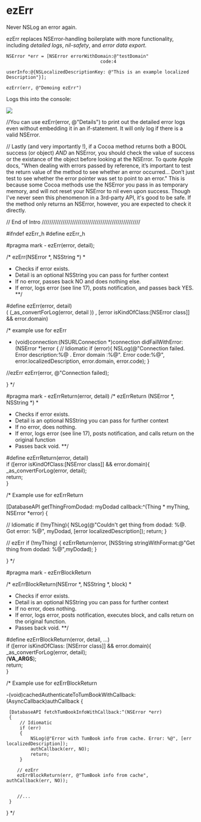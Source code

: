 # ezErr
Never NSLog an error again.

ezErr replaces NSError-handling boilerplate with more functionality, including *detailed logs*, *nil-safety*, and *error data export*. 
```
NSError *err = [NSError errorWithDomain:@"testDomain" 
                                   code:4 
                                  userInfo:@{NSLocalizedDescriptionKey: @"This is an example localized Description"}];
    
ezErr(err, @"Demoing ezErr")
```
Logs this into the console:

![](http://i.imgur.com/Ht7rGDa.png)



//You can use ezErr(error, @"Details") to print out the detailed error logs even without embedding it in an if-statement. It will only log if there is a valid NSError.

// Lastly (and very importantly !), if a Cocoa method returns both a BOOL success (or object) _AND_ an NSError, you should check the value of success or the existance of the object before looking at the NSError. To quote Apple docs, "When dealing with errors passed by reference, it’s important to test the return value of the method to see whether an error occurred... Don’t just test to see whether the error pointer was set to point to an error." This is because some Cocoa methods use the NSError you pass in as temporary memory, and will not reset your NSError to nil even upon success. Though I've never seen this phenomenon in a 3rd-party API, it's good to be safe. If the method only returns an NSError, however, you are expected to check it directly.

// End of Intro
////////////////////////////////////////////////////

#ifndef ezErr_h
#define ezErr_h

#pragma mark - ezErr(error, detail);

/* ezErr(NSError *, NSString *)
 *
 * Checks if error exists.
 * Detail is an optional NSString you can pass for further context
 * If no error, passes back NO and does nothing else.
 * If error, logs error (see line 17), posts notification, and passes back YES.
**/

#define ezErr(error, detail)\
( (_as_convertForLog(error, detail )) , [error isKindOfClass:[NSError class]] && error.domain)

/* example use for ezErr

 - (void)connection:(NSURLConnection *)connection didFailWithError:(NSError *)error {
 // Idiomatic
 if (error){
    NSLog(@"Connection failed. Error description:%@ . Error domain :%@". Error code:%@", error.localizedDescription, error.domain, error.code);
 }
 
 //ezErr
 ezErr(error, @"Connection failed);
 
 }
*/

#pragma mark - ezErrReturn(error, detail)
/* ezErrReturn (NSError *, NSString *)
 *
 * Checks if error exists.
 * Detail is an optional NSString you can pass for further context
 * If no error, does nothing.
 * If error, logs error (see line 17), posts notification, and calls return on the original function
 * Passes back void.
 **/

#define ezErrReturn(error, detail)\
if ([error isKindOfClass:[NSError class]] && error.domain){\
_as_convertForLog(error, detail);\
return;\
}

/* Example use for ezErrReturn

[DatabaseAPI getThingFromDodad: myDodad callback:^(Thing * myThing, NSError *error) {
 
// Idiomatic
 if (!myThing){
     NSLog(@"Couldn't get thing from dodad: %@. Got error: %@", myDodad, [error localizedDescription]);
     return;
 }
 
// ezErr
 if (!myThing)
 {
     ezErrReturn(error, [NSString stringWithFormat:@"Get thing from dodad: %@",myDodad);
 }
 
 }
*/


#pragma mark - ezErrBlockReturn

/* ezErrBlockReturn(NSError *, NSString *, block)
 *
 * Checks if error exists.
 * Detail is an optional NSString you can pass for further context
 * If no error, does nothing.
 * If error, logs error, posts notification, executes block, and calls return on the original function.
 * Passes back void.
 **/

#define ezErrBlockReturn(error, detail, ...)\
if ([error isKindOfClass: [NSError class]] && error.domain){\
_as_convertForLog(error, detail);\
(__VA_ARGS__);\
return;\
}

/* Example use for ezErrBlockReturn
 
-(void)cachedAuthenticateToTumBookWithCallback:(AsyncCallback)authCallback
 {
 
     [DatabaseAPI fetchTumBookInfoWithCallback:^(NSError *err)
     {
         // Idiomatic
         if (err)
         {
             NSLog(@"Error with TumBook info from cache. Error: %@", [err localizedDescription]);
             authCallback(err, NO);
             return;
         }
 
        // ezErr
        ezErrBlockReturn(err, @"TumBook info from cache", authCallback(err, NO));
 
 
        //...
     }
 }
 */
